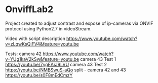 # OnviffLab2
Project created to adjust contrast and expose of ip-cameras via ONVIF protocol using Python2.7 in videoStream.

Video with script description
https://www.youtube.com/watch?v=zLqwKsQiFV4&feature=youtu.be

Tests:
camera 42
https://www.youtube.com/watch?v=YUg1kaV2kSw&feature=youtu.be
camera 43 Test 1
https://youtu.be/7ygEArJ9LVU
camera 43 Test 2
https://youtu.be/NMBSwuS-aQo
split - camera 42 and 43
https://youtu.be/s0F8mEdCmzY
